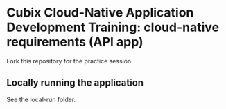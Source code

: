 # Cubix Cloud-Native Application Development Training: cloud-native requirements (API app)
Fork this repository for the practice session.

## Locally running the application
See the local-run folder. 
